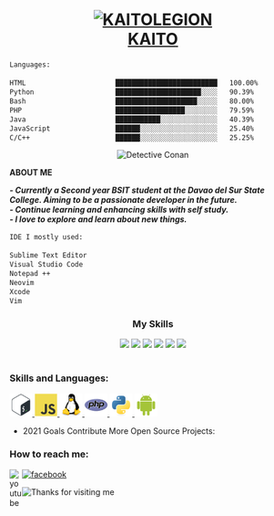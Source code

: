 <h1 align="center">
  <br>
  <a href=""><img src="https://avatars.githubusercontent.com/u/47966968?v=4" hight="100" width="100" alt="KAITOLEGION"></a>
  <br>
  <a href="">KAITO</a>
  <br>
</h1>

```text
Languages:

HTML                      █████████████████████████   100.00% 
Python                    █████████████████████░░░░   90.39%
Bash                      ████████████████████░░░░░   80.00% 
PHP                       █████████████████░░░░░░░░   79.59% 
Java                      ███████████░░░░░░░░░░░░░░   40.39%
JavaScript                ██████░░░░░░░░░░░░░░░░░░░   25.40% 
C/C++                     ██████░░░░░░░░░░░░░░░░░░░   25.25%

```
<p align="center">
    <img src="https://c.tenor.com/O2-Vi4z6eqsAAAAC/detective-conan-shinichi-kudo.gif" alt="Detective Conan"  width="400" />
 </p>

**ABOUT ME**

***- Currently a Second year BSIT student at the Davao del Sur State College. Aiming to be a passionate developer in the future.***<br>
***- Continue learning and enhancing skills with self study.***<br>
***- I love to explore and learn about new things.***


```text
IDE I mostly used:

Sublime Text Editor
Visual Studio Code
Notepad ++
Neovim
Xcode
Vim

```

<h3 align="center">My Skills</h3>
<p align="center">
   <img src="https://img.shields.io/static/v1?label=&message=Programmer&color=blue">
   <img src="https://img.shields.io/static/v1?label=&message=Pentester&color=red">
   <img src="https://img.shields.io/static/v1?label=&message=Editing&color=yellow">
   <img src="https://img.shields.io/static/v1?label=&message=BugBountyHunter&color=green">
   <img src="https://img.shields.io/static/v1?label=&message=WebDeveloper&color=orange">
  <img src="https://img.shields.io/static/v1?label=&message=AndroidDeveloper&color=lime">
  <br><br>
</p>

<h3 align="left">Skills and Languages:</h3>
<p align="left"> <a href="https://www.w3schools.com/css/" target="_blank"> <img src="https://raw.githubusercontent.com/devicons/devicon/master/icons/bash/bash-original.svg" alt="bash" width="40" height="40"/> </a> <a href="https://developer.mozilla.org/en-US/docs/Web/JavaScript" target="_blank"> <img src="https://raw.githubusercontent.com/devicons/devicon/master/icons/javascript/javascript-original.svg" alt="javascript" width="40" height="40"/> </a> <a href="https://www.linux.org/" target="_blank"> <img src="https://raw.githubusercontent.com/devicons/devicon/master/icons/linux/linux-original.svg" alt="linux" width="40" height="40"/> </a> <a href="https://www.php.net" target="_blank"> <img src="https://raw.githubusercontent.com/devicons/devicon/master/icons/php/php-original.svg" alt="php" width="40" height="40"/> </a> <a href="https://www.python.org" target="_blank"> <img src="https://raw.githubusercontent.com/devicons/devicon/master/icons/python/python-original.svg" alt="python" width="40" height="40"/> </a> <a href="https://raw.githubusercontent.com/devicons/devicon/master/icons/java/java-original.svg" target="_blank"> <img src="https://raw.githubusercontent.com/devicons/devicon/master/icons/android/android-original.svg" alt="android" width="40" height="40"/> </a> </p>

- 2021 Goals Contribute More Open Source Projects:

### How to reach me:

<a href="https://youtube.com/c/kaitocoding" target="_blank"> <img align="left" alt="youtube" width="22px" src="https://cdn.jsdelivr.net/npm/simple-icons@v3/icons/youtube.svg"/></a>
<a href="https://facebook.com/kaitogeneralao25" target="_blank"> <img alt="facebook" width="22px" src="https://cdn.jsdelivr.net/npm/simple-icons@v3/icons/facebook.svg"/></a>

<img height="120" alt="Thanks for visiting me" width="100%" src="https://github.com/dibyendu415/dibyendu415/blob/master/marquee.svg" />
